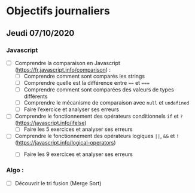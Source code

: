 # Objectifs journaliers

## Jeudi 07/10/2020

### Javascript

  * [ ] Comprendre la comparaison en Javascript (https://fr.javascript.info/comparison) :
    * [ ] Comprendre comment sont comparés les strings
    * [ ] Comprendre quelle est la différence entre `==` et `===`
    * [ ] Comprendre comment sont comparées des valeurs de types différents
    * [ ] Comprendre le mécanisme de comparaison avec `null` et `undefined`
    * [ ] Faire l’exercice et analyser ses erreurs
  * [ ] Comprendre le fonctionnement des opérateurs conditionnels `if` et `?` (https://javascript.info/ifelse)
    * [ ] Faire les 5 exercices et analyser ses erreurs
  * [ ] Comprendre le fonctionnement des opérateurs logiques `||`, `&&` et `!` (https://javascript.info/logical-operators)
    * [ ] Faire les 9 exercices et analyser ses erreurs


### Algo : 

* [ ] Découvrir le tri fusion (Merge Sort)

